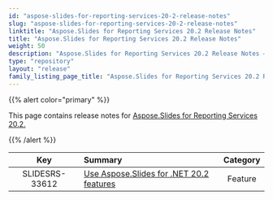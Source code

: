 ```yaml
---
id: "aspose-slides-for-reporting-services-20-2-release-notes"
slug: "aspose-slides-for-reporting-services-20-2-release-notes"
linktitle: "Aspose.Slides for Reporting Services 20.2 Release Notes"
title: "Aspose.Slides for Reporting Services 20.2 Release Notes"
weight: 50
description: "Aspose.Slides for Reporting Services 20.2 Release Notes – the latest updates and fixes."
type: "repository"
layout: "release"
family_listing_page_title: "Aspose.Slides for Reporting Services 20.2 Release Notes"
---
```


{{% alert color="primary" %}} 

This page contains release notes for [Aspose.Slides for Reporting Services 20.2.](https://downloads.aspose.com/slides/reportingservices/new-releases/-aspose.slides-for-reporting-services-20.2/)

{{% /alert %}} 

|**Key** |**Summary** |**Category** |
| :-: | :- | :-: |
|SLIDESRS-33612|[Use Aspose.Slides for .NET 20.2 features](/slides/net/release-notes/2020/aspose-slides-for-net-20-2-release-notes/)|Feature|


